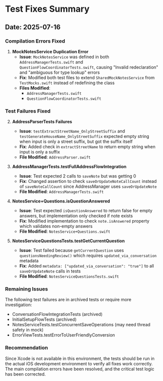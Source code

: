 # Test Fixes Summary

## Date: 2025-07-16

### Compilation Errors Fixed

1. **MockNotesService Duplication Error**
   - **Issue**: `MockNotesService` was defined in both `AddressManagerTests.swift` and `QuestionFlowCoordinatorTests.swift`, causing "Invalid redeclaration" and "ambiguous for type lookup" errors
   - **Fix**: Modified both test files to extend `SharedMockNotesService` from `TestMocks.swift` instead of redefining the class
   - **Files Modified**:
     - `AddressManagerTests.swift`
     - `QuestionFlowCoordinatorTests.swift`

### Test Failures Fixed

2. **AddressParserTests Failures**
   - **Issue**: `testExtractStreetName_OnlyStreetSuffix` and `testGenerateHouseName_OnlyStreetSuffix` expected empty string when input is only a street suffix, but got the suffix itself
   - **Fix**: Added check in `extractStreetName` to return empty string when input is only a suffix
   - **File Modified**: `AddressParser.swift`

3. **AddressManagerTests.testFullAddressFlowIntegration**
   - **Issue**: Test expected 2 calls to `saveNote` but was getting 0
   - **Fix**: Changed assertion to check `saveOrUpdateNoteCallCount` instead of `saveNoteCallCount` since AddressManager uses `saveOrUpdateNote`
   - **File Modified**: `AddressManagerTests.swift`

4. **NotesService+Questions.isQuestionAnswered**
   - **Issue**: Test expected `isQuestionAnswered` to return false for empty answers, but implementation only checked if note exists
   - **Fix**: Modified implementation to check `note.isAnswered` property which validates non-empty answers
   - **File Modified**: `NotesService+Questions.swift`

5. **NotesServiceQuestionsTests.testGetCurrentQuestion**
   - **Issue**: Test failed because `getCurrentQuestion` uses `questionsNeedingReview()` which requires `updated_via_conversation` metadata
   - **Fix**: Added `metadata: ["updated_via_conversation": "true"]` to all `saveOrUpdateNote` calls in tests
   - **File Modified**: `NotesServiceQuestionsTests.swift`

### Remaining Issues

The following test failures are in archived tests or require more investigation:
- ConversationFlowIntegrationTests (archived)
- InitialSetupFlowTests (archived)
- NotesServiceTests.testConcurrentSaveOperations (may need thread safety in mock)
- ErrorViewTests.testErrorToUserFriendlyConversion

### Recommendation

Since Xcode is not available in this environment, the tests should be run in the actual iOS development environment to verify all fixes work correctly. The main compilation errors have been resolved, and the critical test logic has been corrected.
